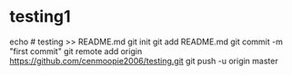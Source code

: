 # testing1
echo # testing >> README.md
git init
git add README.md
git commit -m "first commit"
git remote add origin https://github.com/cenmoopie2006/testing.git
git push -u origin master
